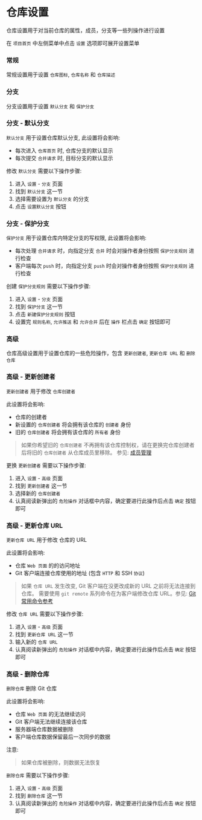 # 仓库设置

仓库设置用于对当前仓库的属性，成员，分支等一些列操作进行设置

在 `项目首页` 中左侧菜单中点击 `设置` 选项即可展开设置菜单

### 常规

常规设置用于设置 `仓库图标`, `仓库名称` 和 `仓库描述` 

### 分支

分支设置用于设置 `默认分支` 和 `保护分支`  

### 分支 - 默认分支

`默认分支` 用于设置仓库默认分支, 此设置将会影响: 

- 每次进入 `仓库首页` 时, 仓库分支的默认显示
- 每次提交 `合并请求` 时, 目标分支的默认显示

修改 `默认分支` 需要以下操作步骤:

1. 进入 `设置` - `分支` 页面
1. 找到 `默认分支` 这一节
1. 选择需要设置为 `默认分支` 的分支
1. 点击 `设置默认分支` 按钮

### 分支 - 保护分支

`保护分支` 用于设置仓库内特定分支的写权限, 此设置将会影响: 

- 每次处理 `合并请求` 时，向指定分支 `合并` 时会对操作者身份按照 `保护分支规则` 进行检查
- 客户端每次 `push` 时，向指定分支 `push` 时会对操作者身份按照 `保护分支规则` 进行检查

创建 `保护分支规则` 需要以下操作步骤:

1. 进入 `设置` - `分支` 页面
1. 找到 `保护分支` 这一节
1. 点击 `新建保护分支规则` 按钮
1. 设置完 `规则名称`, `允许推送` 和 `允许合并` 后在 `操作` 栏点击 `确定` 按钮即可

### 高级

仓库高级设置用于设置仓库的一些危险操作，包含 `更新创建者`, `更新仓库 URL` 和 `删除仓库`

### 高级 - 更新创建者

`更新创建者` 用于修改 `仓库创建者`

此设置将会影响: 

- 仓库的创建者
- 新设置的 `仓库创建者` 将会拥有该仓库的 `创建者` 身份
- 旧的 `仓库创建者` 将会拥有该仓库的 `所有者` 身份

> 如果你希望旧的 `仓库创建者` 不再拥有该仓库控制权，请在更换完仓库创建者后将旧的 `仓库创建者` 从仓库成员里移除。 参见: [成员管理](members.md)

更换 `更新创建者` 需要以下操作步骤:

1. 进入 `设置` - `高级` 页面
1. 找到 `更新创建者` 这一节
1. 选择新的 `仓库创建者`
1. 认真阅读新弹出的 `危险操作` 对话框中内容，确定要进行此操作后点击 `确定` 按钮即可

### 高级 - 更新仓库 URL

`更新仓库 URL` 用于修改 仓库的 URL

此设置将会影响: 

- 仓库 `Web 页面` 的的访问地址
- Git 客户端连接仓库使用的地址 (包含 `HTTP` 和 SSH `协议`)

> 如果 `仓库 URL` 发生改变, Git 客户端在没更改成新的 URL 之前将无法连接到仓库。 需要使用 `git remote` 系列命令在为客户端修改仓库 URL。参见: [Git 常用命令参考](../git/git_command_reference.md)

修改 `仓库 URL` 需要以下操作步骤:

1. 进入 `设置` - `高级` 页面
1. 找到 `更新仓库 URL` 这一节
1. 输入新的 `仓库 URL`
1. 认真阅读新弹出的 `危险操作` 对话框中内容，确定要进行此操作后点击 `确定` 按钮即可

### 高级 - 删除仓库

`删除仓库` 删除 Git 仓库

此设置将会影响: 

- 仓库 `Web 页面` 的无法继续访问
- Git 客户端无法继续连接该仓库
- 服务器端仓库数据被删除
- 客户端仓库数据保留最后一次同步的数据

注意: 

> 如果仓库被删除，则数据无法恢复

`删除仓库` 需要以下操作步骤:

1. 进入 `设置` - `高级` 页面
1. 找到 `删除仓库` 这一节
1. 认真阅读新弹出的 `危险操作` 对话框中内容，确定要进行此操作后点击 `确定` 按钮即可
